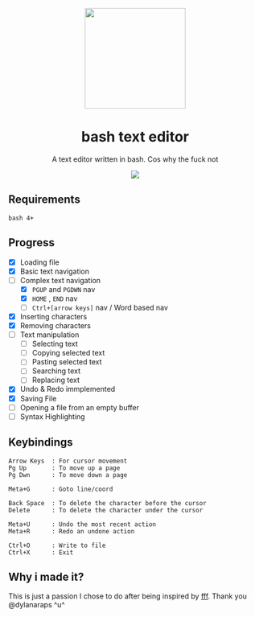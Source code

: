 
<p align="center"><img src="https://imgur.com/8gdhpmv.png" width="200px"></p>
<h1 align="center">bash text editor</h1> <p
align="center">A text editor written in bash.
Cos why the fuck not</p>

<p align="center"><img src="https://imgur.com/0NXQVJw.png"></p>


## Requirements
```
bash 4+
```

## Progress

- [X] Loading file
- [X] Basic text navigation
- [ ] Complex text navigation
  - [X] `PGUP` and `PGDWN` nav
  - [X] `HOME` , `END` nav
  - [ ] `Ctrl+[arrow keys]` nav / Word based nav
- [X] Inserting characters
- [X] Removing characters
- [ ] Text manipulation
  - [ ] Selecting text
  - [ ] Copying selected text
  - [ ] Pasting selected text
  - [ ] Searching text
  - [ ] Replacing text
- [X] Undo & Redo immplemented
- [X] Saving File
- [ ] Opening a file from an empty buffer
- [ ] Syntax Highlighting

## Keybindings
```
Arrow Keys  : For cursor movement
Pg Up       : To move up a page
Pg Dwn      : To move down a page

Meta+G      : Goto line/coord

Back Space  : To delete the character before the cursor
Delete      : To delete the character under the cursor

Meta+U      : Undo the most recent action
Meta+R      : Redo an undone action

Ctrl+O      : Write to file
Ctrl+X      : Exit
```

## Why i made it?
This is just a passion I chose to do after being inspired by [fff](https://github.com/dylanaraps/fff). Thank you @dylanaraps ^u^
